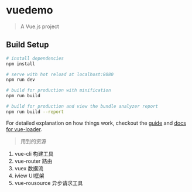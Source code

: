 # vuedemo

> A Vue.js project

## Build Setup

``` bash
# install dependencies
npm install

# serve with hot reload at localhost:8080
npm run dev

# build for production with minification
npm run build

# build for production and view the bundle analyzer report
npm run build --report
```

For detailed explanation on how things work, checkout the [guide](http://vuejs-templates.github.io/webpack/) and [docs for vue-loader](http://vuejs.github.io/vue-loader).

> 用到的资源
1. vue-cli   构建工具
2. vue-router  路由
3. vuex   数据流
4. iview  UI框架
5. vue-rousource  异步请求工具